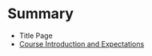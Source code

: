 # Summary

* Title Page
* [Course Introduction and Expectations](course_introduction_and_expectations.md)

